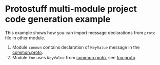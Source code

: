 # Protostuff multi-module project code generation example

This example shows how you can import message declarations from `proto` file in other module. 

1. Module `common` contains declaration of `KeyValue` message in the [common.proto](common/src/main/resources/common.proto).
2. Module `foo` uses `KeyValue` from [common.proto](common/src/main/resources/common.proto), see [foo.proto](common/src/main/resources/foo.proto).
